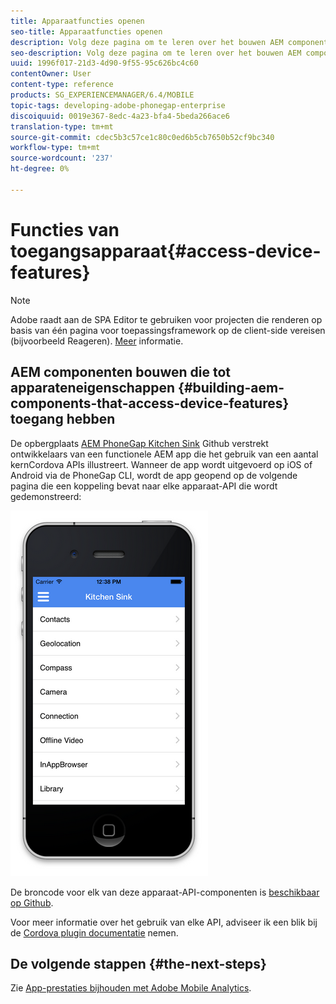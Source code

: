 ```yaml
---
title: Apparaatfuncties openen
seo-title: Apparaatfuncties openen
description: Volg deze pagina om te leren over het bouwen AEM componenten die tot apparateneigenschappen toegang hebben. De AEM gegevensopslagruimte van PhoneGap Kitchen Sink Github biedt ontwikkelaars een functionele AEM app die het gebruik van een aantal core Cordova-API's illustreert.
seo-description: Volg deze pagina om te leren over het bouwen AEM componenten die tot apparateneigenschappen toegang hebben. De AEM gegevensopslagruimte van PhoneGap Kitchen Sink Github biedt ontwikkelaars een functionele AEM app die het gebruik van een aantal core Cordova-API's illustreert.
uuid: 1996f017-21d3-4d90-9f55-95c626bc4c60
contentOwner: User
content-type: reference
products: SG_EXPERIENCEMANAGER/6.4/MOBILE
topic-tags: developing-adobe-phonegap-enterprise
discoiquuid: 0019e367-8edc-4a23-bfa4-5beda266ace6
translation-type: tm+mt
source-git-commit: cdec5b3c57ce1c80c0ed6b5cb7650b52cf9bc340
workflow-type: tm+mt
source-wordcount: '237'
ht-degree: 0%

---
```



# Functies van toegangsapparaat{#access-device-features}

>[!NOTE]
>
>Adobe raadt aan de SPA Editor te gebruiken voor projecten die renderen op basis van één pagina voor toepassingsframework op de client-side vereisen (bijvoorbeeld Reageren). [Meer](/help/sites-developing/spa-overview.md) informatie.

## AEM componenten bouwen die tot apparateneigenschappen {#building-aem-components-that-access-device-features} toegang hebben

De opbergplaats [AEM PhoneGap Kitchen Sink](https://github.com/blefebvre/aem-phonegap-kitchen-sink) Github verstrekt ontwikkelaars van een functionele AEM app die het gebruik van een aantal kernCordova APIs illustreert. Wanneer de app wordt uitgevoerd op iOS of Android via de PhoneGap CLI, wordt de app geopend op de volgende pagina die een koppeling bevat naar elke apparaat-API die wordt gedemonstreerd:

![chlimage_1-107](assets/chlimage_1-107.png)

De broncode voor elk van deze apparaat-API-componenten is [beschikbaar op Github](https://github.com/blefebvre/aem-phonegap-kitchen-sink/tree/master/content/src/main/content/jcr_root/apps/brucelefebvre/kitchen-sink/components).

Voor meer informatie over het gebruik van elke API, adviseer ik een blik bij de [Cordova plugin documentatie](https://docs.phonegap.com/en/4.0.0/cordova_plugins_pluginapis.md.html) nemen.

## De volgende stappen {#the-next-steps}

Zie [App-prestaties bijhouden met Adobe Mobile Analytics](/help/mobile/phonegap-intro-to-app-analytics.md).
